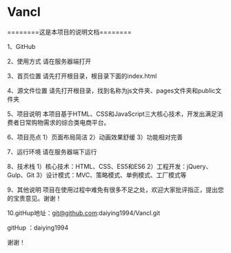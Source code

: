 # Vancl


========这是本项目的说明文档========

1、GitHub


2、使用方式
请在服务器端打开

3、首页位置
请先打开根目录，根目录下面的index.html

4、源文件位置
请先打开根目录，找到名称为js文件夹、pages文件夹和public文件夹

5、项目说明
本项目基于HTML、CSS和JavaScript三大核心技术，开发出满足消费者日常购物需求的综合类电商平台。

6、项目亮点
1）页面布局简洁
2）动画效果舒缓
3）功能相对完善

7、运行环境
请在服务器端下运行

8、技术栈
1）核心技术：HTML、CSS、ES5和ES6
2）工程开发：jQuery、Gulp、Git
3）设计模式：MVC、策略模式、单例模式、工厂模式等

9、其他说明
项目在使用过程中难免有很多不足之处，欢迎大家批评指正，提出您的宝贵意见。谢谢！

10.gitHup地址：git@github.com:daiying1994/Vancl.git

gitHup ：daiying1994

谢谢！
